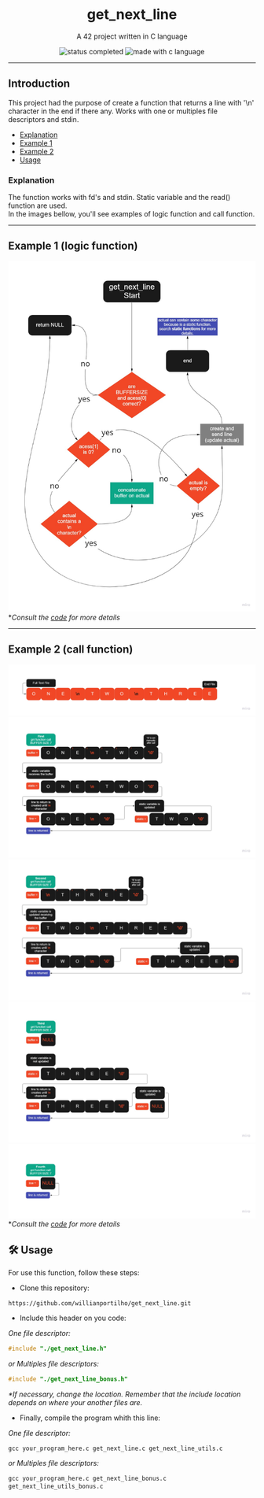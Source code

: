 <h1 align="center"> get_next_line </h1>

<p align="center"> A 42 project written in C language</p>

<p align="center">
  <img alt="status completed" src="https://img.shields.io/badge/STATUS-COMPLETED-green">
  <img alt="made with c language" src="https://img.shields.io/badge/MADE%20WITH-C-blue">
</p>

---

## Introduction

<p> This project had the purpose of create a function that returns a line with '\n' character in the end if there any. Works with one or multiples file descriptors and stdin. </p>

- [Explanation](#explanation)
- [Example 1](#example-1-logic-function)
- [Example 2](#example-2-call-function)
- [Usage](#%EF%B8%8F-usage)

### Explanation
The function works with fd's and stdin. Static variable and the read() function are used. <br> 
In the images bellow, you'll see examples of logic function and call function.

---

## Example 1 (logic function)
![logic function image](images/example_1.jpg)
*_Consult the [code](get_next_line.c) for more details_

---

## Example 2 (call function)
![call function image_0](images/example_2_0.jpg)
![call function image_1](images/example_2_1.jpg)
![call function image_2](images/example_2_2.jpg)
![call function image_3](images/example_2_3.jpg)
![call function image_4](images/example_2_4.jpg)
*_Consult the [code](get_next_line.c) for more details_

## 🛠️ Usage
<p> For use this function, follow these steps:</p>

- Clone this repository:
```
https://github.com/willianportilho/get_next_line.git
```

- Include this header on you code:  

_One file descriptor:_
``` c
#include "./get_next_line.h"
```

_or Multiples file descriptors:_
``` c
#include "./get_next_line_bonus.h"
```
_*If necessary, change the location. Remember that the include location depends on where your another files are._  


- Finally, compile the program whith this line: 
 
_One file descriptor:_
```
gcc your_program_here.c get_next_line.c get_next_line_utils.c
```

_or Multiples file descriptors:_
```
gcc your_program_here.c get_next_line_bonus.c get_next_line_utils_bonus.c
```
